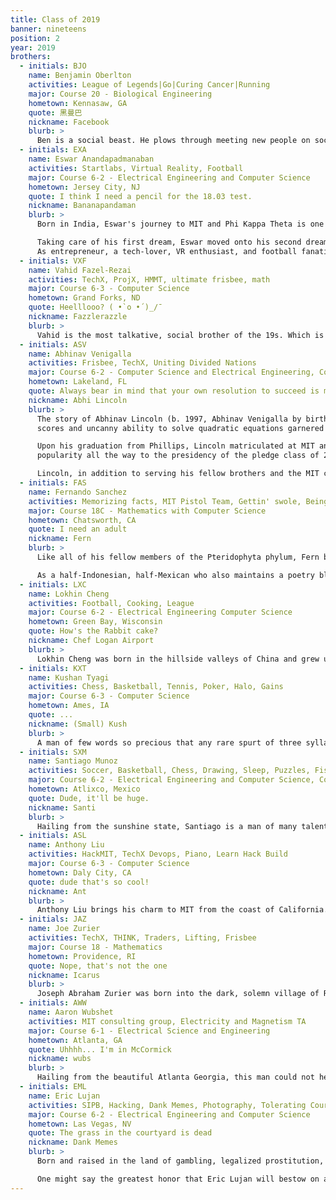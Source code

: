 ```yaml
---
title: Class of 2019
banner: nineteens
position: 2
year: 2019
brothers:
  - initials: BJO
    name: Benjamin Oberlton
    activities: League of Legends|Go|Curing Cancer|Running
    major: Course 20 - Biological Engineering
    hometown: Kennasaw, GA
    quote: 黑曼巴
    nickname: Facebook
    blurb: >
      Ben is a social beast. He plows through meeting new people on social media and in real life. That's just how he rolls. He is loves Chinese food, people, and culture. While Ben thinks he has unparalleled physical fitness…yeah he actually is probably the most cut PKT brother. However, his newfound addiction to video games and Chinese girls will prove to his downfall. Let's just hope he cures cancer before that.
  - initials: EXA
    name: Eswar Anandapadmanaban
    activities: Startlabs, Virtual Reality, Football
    major: Course 6-2 - Electrical Engineering and Computer Science
    hometown: Jersey City, NJ
    quote: I think I need a pencil for the 18.03 test.
    nickname: Bananapandaman
    blurb: >
      Born in India, Eswar's journey to MIT and Phi Kappa Theta is one that epitomizes the American Dream. After moving to the United States as a four year old to Jersey City, he had two equally ambitious dreams. The first of which was cheering for the Dallas Cowboys, his favorite football team, in a Super Bowl game. Unfortunately, no medical technology existed at the time to keep Eswar alive for the next few centuries to achieve his first dream. Due to this desperate realization, Eswar began to experiment with medical devices and devised the "ThereNIM," a touchless respiratory non-invasive monitor. No longer would Eswar have to worry about monitoring his respiratory health while he watched in agony as his Dallas Cowboys fall short of the Super Bowl once again during the playoffs. Eswar later submitted the ThereNIM into various science fairs and competition, such as the Intel Science Talent Search and received countless recognitions.

      Taking care of his first dream, Eswar moved onto his second dream, ironically, virtual reality. After realizing that the Dallas Cowboys doesn't necessarily have to win in reality, Eswar quickly moved to the prospects and opportunities of virtual reality. Missing the extremely obvious opportunity of virtual reality with realistic pornography, Eswar decided instead to concentrate on the idea of 360 video-conferencing. Founding his company, Virtuo, with other like-minded partners, Eswar is constantly looking for ways to make this VR dream, a reality.
      As entrepreneur, a tech-lover, VR enthusiast, and football fanatic, Eswar contributes to the Phi Kappa Theta Brotherhood in countless ways. His never ending journey to seek for the answers brings a quality of curiosity and inspiration to the house. His loyalty and dedication to the brotherhood is undeniable and true.
  - initials: VXF
    name: Vahid Fazel-Rezai
    activities: TechX, ProjX, HMMT, ultimate frisbee, math
    major: Course 6-3 - Computer Science
    hometown: Grand Forks, ND
    quote: Heelllooo? ( •̀ o •́ )_/¯
    nickname: Fazzlerazzle
    blurb: >
      Vahid is the most talkative, social brother of the 19s. Which is kind of surprising when you think about it since he grew up in North Dakota! Yes, people actually live there. When he's not lighting up a room with his gregarious personality -- or pulling a triple all-nighter to finish his 8 psets -- you can find him on the field playing a spontaneous game of sportsball. He may seem a bit intense when you first meet him, but deep down he's truly a very sweet, talented, humble guy. Probably because he's actually from Canada (no, like he's actually Canadian, pls don't tell the cops). Anyway, talk to Vahid! He loves talking.
  - initials: ASV
    name: Abhinav Venigalla
    activities: Frisbee, TechX, Uniting Divided Nations
    major: Course 6-2 - Computer Science and Electrical Engineering, Course 8 - Physics
    hometown: Lakeland, FL
    quote: Always bear in mind that your own resolution to succeed is more important than any other.
    nickname: Abhi Lincoln
    blurb: >
      The story of Abhinav Lincoln (b. 1997, Abhinav Venigalla by birth) is, put shortly, the story of success, of dedication, of making one's way up in the land of dreams and opportunity. Lincoln hails from a log cabin in the quiet suburbs of Lakeland, FL, where, even as a young boy, he showed immense academic and social prowess, blossoming in his environs and being a natural leader, in school and elsewhere. He first rose to international prominence in middle school, where his nearly-unparalleled SAT
      scores and uncanny ability to solve quadratic equations garnered the attention of local and global news media. In school, Lincoln made various contribution to the field of mathematics, even creating an algorithm to find the determinant of a four-by-four matrix. Galvanized by success, Lincoln was driven to move to Andover, MA, where he enrolled in the prestigious Phillips Academy, honing his intellectual and interpersonal abilities in the hopes of turning himself into the ultimate polymath -- the true paragon of the modern-day Renaissance Man.

      Upon his graduation from Phillips, Lincoln matriculated at MIT and joined Phi Kappa Theta. During his early days at PKT, it was immediately clear that he was different -- a man as well-at-ease building a speaker as he was at being a public speaker. His unique, prodigious, and eclectic set of talents, coupled with his perfect moral compass, innate ability to unite various disjoint parties and effortless charisma, made him a natural leader within the fraternity. Lincoln, true to his name, rode a wave of
      popularity all the way to the presidency of the pledge class of 2019, uniting and providing vision and leadership for the rest of us mere mortals. Abhi, as he insisted on being known (finding even Mr. President too lofty a title for his humble demeanor), was a kind, insightful, and benevolent leader, and always took his utmost care and precision in matters relating to PKT, making countless sacrifices to serve as a true cornerstone of our organization and perhaps being one of the greatest brothers PKT has ever known.

      Lincoln, in addition to serving his fellow brothers and the MIT communtiy as a whole, also enjoys electrical engineering and computer science, working with TechX to organize one of the nation's largest and most prominent hackathons. In his (admittedly meagre) spare time, he can be found participating in sports, playing music, socializing with his fellow countrymen, and dreaming up ways to better lead a world that so desperately needs him.
  - initials: FAS
    name: Fernando Sanchez
    activities: Memorizing facts, MIT Pistol Team, Gettin' swole, Being watered, Topiary
    major: Course 18C - Mathematics with Computer Science
    hometown: Chatsworth, CA
    quote: I need an adult
    nickname: Fern
    blurb: >
      Like all of his fellow members of the Pteridophyta phylum, Fern began his life as a humble spore and spent many days undergoing vigorous mitosis before growing into the proud, leafy thicket we all know and love. Fern's true coming-of-age came during his days as a high school student in the Valley, when he regularly studied and photosynthesized for upwards of 40 hours a day to ensure that he would earn the highest score in Academic Decathlon history as a senior. (Fern no longer holds this record, but as he'll tell you, this is total bullshit, since the scores this year were hella inflated and he's still number one all time.)

      As a half-Indonesian, half-Mexican who also maintains a poetry blog, Fern is responsible in more ways than one for improving the overall culture of PKT. He likes listening to music that was made by anyone who is Korean and female, and he likes playing video games that were made by the folks who make League of Legends. Due to his subtle wit, his Wikipedia-like knowledge of 19th century French painters, and the flashes of true, virtuoso-like brilliance he displays at pong, Fern is also a well-liked presence around the house. One of the most personable shrubs you'll ever meet, Fern is definitely worth spending some time with if you get a chance; it's much more fun than watching grass grow.
  - initials: LXC
    name: Lokhin Cheng
    activities: Football, Cooking, League
    major: Course 6-2 - Electrical Engineering Computer Science
    hometown: Green Bay, Wisconsin
    quote: How's the Rabbit cake?
    nickname: Chef Logan Airport
    blurb: >
      Lokhin Cheng was born in the hillside valleys of China and grew up in the tundra of Green Bay Wisconsin. Raised with football in his veins, he's watched the highs and lows of his favorite football team – the Packers. As his nickname indicates, he's a highly competent chef, dedicating even six+ hours to perfect dishes, referring to lessons from working at his aunt's Chinese restaurant. If you run into Chef Logan, you'll probably find him making up phrases and pronunciations that only he can understand. You might find him enjoying some "rabbit cake," or practicing the art of "torched field warfare." Lokhin is one of the most dedicated and hard working brothers at PKT as you'll normally find him in his room working hard on a PSET while singing out of tune to Maroon 5 and Coldplay. Be sure to get to know Lokhin, one of the nicest brothers of the class of 2019.
  - initials: KXT
    name: Kushan Tyagi
    activities: Chess, Basketball, Tennis, Poker, Halo, Gains
    major: Course 6-3 - Computer Science
    hometown: Ames, IA
    quote: ...
    nickname: (Small) Kush
    blurb: >
      A man of few words so precious that any rare spurt of three syllables he utters are regarded by preeminent scholars of our day as equal to epic fables of old. The talent coursing through his veins stemming from his superlative bloodline is evident; he is king on the court, dropping buckets left and right, and he is supreme on the board, crushing worthy opponents blindfolded. One would have better luck attempting to coax state secrets from a hardened war veteran than reading his poker face and luck is always on his side. He is a man of extremes, always pushing his limits, whether it be maxing out his bench without a spotter, or wrestling wild bears in the depths of PKT. He'll ace every serve and go flawless any team slayer match. Always willing to listen and offer his wisdom, Kushan is truly a gentleman and a scholar.
  - initials: SXM
    name: Santiago Munoz
    activities: Soccer, Basketball, Chess, Drawing, Sleep, Puzzles, Fishing, League, Dota
    major: Course 6-2 - Electrical Engineering and Computer Science, Course 2 - Mechanical Engineering
    hometown: Atlixco, Mexico
    quote: Dude, it'll be huge.
    nickname: Santi
    blurb: >
      Hailing from the sunshine state, Santiago is a man of many talents. From the beginning, Santi was destined to be a great soccer player. Instead of accepting one of his many offers to play in the English Premier League, Santi decided to take his talents to Cambridge and join the PKT intramural team. As hardworking as he is gifted, Santiago plans on majoring in mechanical engineering, electrical engineering, and computer science. When he's not psetting or breaking ankles on the soccer field, you'll find Santi partying hard or blowing off steam with some League of Legends.
  - initials: ASL
    name: Anthony Liu
    activities: HackMIT, TechX Devops, Piano, Learn Hack Build
    major: Course 6-3 - Computer Science
    hometown: Daly City, CA
    quote: dude that's so cool!
    nickname: Ant
    blurb: >
      Anthony Liu brings his charm to MIT from the coast of California. They call him Ant, not because it happens to be the first three letters of his name, but because of the fact that he can lift hundreds of times his body weight. Half-Brazilian and half-Chinese, he can do virtually anything when he combines his intelligence with artificial intelligence. He's currently working on a Javascript program to fix global warming, and after that he plans to start a company that uses machine learning to schedule your day. Until then, you can always count on him to brighten your day with his sweet smile or dazzle your ears with his piano improv. Cheerful, kind, and valiant, he's one of the best guys you can get to know around MIT.
  - initials: JAZ
    name: Joe Zurier
    activities: TechX, THINK, Traders, Lifting, Frisbee
    major: Course 18 - Mathematics
    hometown: Providence, RI
    quote: Nope, that's not the one
    nickname: Icarus
    blurb: >
      Joseph Abraham Zurier was born into the dark, solemn village of Rhode Island. In the same way that goldfish grow to the size of their bowls, so did the people of this small village; young Joseph and his people were inexplicably small, both in height and in gains. As young Joseph progressed through school and life, he developed a particular affinity for mathematics. The legend has it that he completed AP Calculus by 8th grade, a feat accomplished by a phenomenal few. The summer after his Freshman year of high school, the young Joseph Abraham got his first taste of life beyond the small village of Rhode Island. He attended a summer program for mathematics in Boston called "PROMYS" to further advance his mathematical education in ways his small town high school could not. Young Joseph's time at PROMYS was a formative experience. After being exposed to the vast world of mathematics, young Joseph's body, like that of the goldfish, expanded to fill his new world and he grew a whopping 6 feet almost overnight. Today he stands at a proud 6'3" (although he ironically despises computer science) as the second tallest brother in the house. No longer the small child he once was, a newly developed Joe returned from PROMYS ready to conquer every challenge that came his way. After three more years of high school (and three more summers of PROMYS), Joe found his way to MIT and our fraternity. Though Joe had grown to heights beyond that of the average human, he still possessed the gains of a newly born goldfish and at MIT he was determined to change that. Under the guidance of Brophet Sidd [blessed be His name] Joe lifted his first bar and has sworn to never turn back. On his journey to make the gains Joe has faced many struggles such as the Day of Legs or the Chicken of the Maseeh Desert, yet he has survived them all. Joe has applied this same determination to his academics as well, taking the highest math offered for undergraduates in Freshman year. Being the most academically successful of the 19's is an incredible feat, but can Joe maintain his success? Joe hopes to soar high above the others, but will he, like Icarus, lose his wings and fall? Only time will tell. For now, only one thing is certain: Joseph Abraham Zurier flies high and proud among the class of 2019.
  - initials: AWW
    name: Aaron Wubshet
    activities: MIT consulting group, Electricity and Magnetism TA
    major: Course 6-1 - Electrical Science and Engineering
    hometown: Atlanta, GA
    quote: Uhhhh... I'm in McCormick
    nickname: wubs
    blurb: >
      Hailing from the beautiful Atlanta Georgia, this man could not help but take every gold medal that was given in high school Science Olympiad. Not that there are some other kids from Georgia that are salty or anything, it's just a fun fact. Anyway, Wubshet has a niche for just making sure everything goes smoothly. Whether that be TAing an 8.02 class and making sure your pset gets in on time, making sure some randos that Kushan let into a PKT party don't start up any trouble, or making sure that he is well rested during a 12 hr. 2019 pkt team coding challenge, Wubshet will make sure he is ready to help. In all realness, Wubshet makes sure that when things get out of hand that everyone comes back to Earth and is able to think rationally about what is going on around them. He is an integral part of the pkt class of 2019 and we don't know what we would do without him.
  - initials: EML
    name: Eric Lujan
    activities: SIPB, Hacking, Dank Memes, Photography, Tolerating Course 18's
    major: Course 6-2 - Electrical Engineering and Computer Science
    hometown: Las Vegas, NV
    quote: The grass in the courtyard is dead
    nickname: Dank Memes
    blurb: >
      Born and raised in the land of gambling, legalized prostitution, midget Eiffel Towers, Trump Hotels, and Harry Reid that is Nevada, Eric Lujan led a life of unprecedented sophistication. While attending the most prestigious high in Nevada, Coronado High School, Eric cultivated his sense of culture and taste - slowly learning the valuable skill of crafting the masterpieces that are today known as Dank Memes. Having outgrown his desert utopia, Eric set his sights, only slightly obstructed by hipster glasses and a camera viewfinder, for MIT. Nowadays one can find Eric working away at the Student Information Processing Board, climbing on top of rooftops (shhh), or hanging out at East Campus, where his home-baked cookies and hot chocolate comfort weary PSet-ers from miles around. If the situation is dire, one can also summon Eric Lujan by blasting his infamous call which can be heard at https://goo.gl/CMfOA3

      One might say the greatest honor that Eric Lujan will bestow on a fellow human being is the honor of being on his email list. It is rumored that the transcendent high one derives from being added to "I-like-you-for-some-reason" rivals that of tripping on acid and cocaine at the same time. When one is not receiving dank emails from Eric detailing PSet plans or food runs, one can still marvel at his stunning photography that covers his Facebook wall like tents cover Kresge.
---
```

